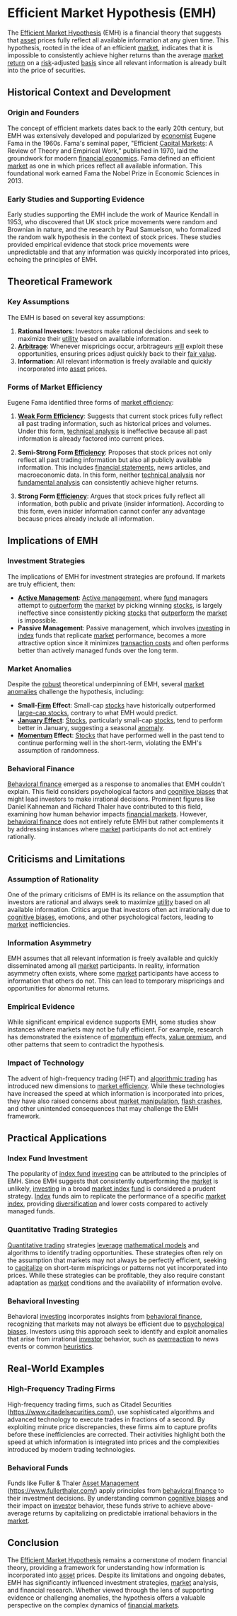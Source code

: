 # Efficient Market Hypothesis (EMH)

The [Efficient Market Hypothesis](../e/efficient_market_hypothesis.md) (EMH) is a financial theory that suggests that [asset](../a/asset.md) prices fully reflect all available information at any given time. This hypothesis, rooted in the idea of an efficient [market](../m/market.md), indicates that it is impossible to consistently achieve higher returns than the average [market](../m/market.md) [return](../r/return.md) on a [risk](../r/risk.md)-adjusted [basis](../b/basis.md) since all relevant information is already built into the price of securities.

## Historical Context and Development

### Origin and Founders

The concept of efficient markets dates back to the early 20th century, but EMH was extensively developed and popularized by [economist](../e/economist.md) Eugene Fama in the 1960s. Fama's seminal paper, "Efficient [Capital Markets](../c/capital_markets.md): A Review of Theory and Empirical Work," published in 1970, laid the groundwork for modern [financial economics](../f/financial_economics.md). Fama defined an efficient [market](../m/market.md) as one in which prices reflect all available information. This foundational work earned Fama the Nobel Prize in Economic Sciences in 2013.

### Early Studies and Supporting Evidence

Early studies supporting the EMH include the work of Maurice Kendall in 1953, who discovered that UK stock price movements were random and Brownian in nature, and the research by Paul Samuelson, who formalized the random walk hypothesis in the context of stock prices. These studies provided empirical evidence that stock price movements were unpredictable and that any information was quickly incorporated into prices, echoing the principles of EMH.

## Theoretical Framework

### Key Assumptions

The EMH is based on several key assumptions:

1. **Rational Investors**: Investors make rational decisions and seek to maximize their [utility](../u/utility.md) based on available information.
2. **[Arbitrage](../a/arbitrage.md)**: Whenever mispricings occur, arbitrageurs [will](../w/will.md) exploit these opportunities, ensuring prices adjust quickly back to their [fair value](../f/fair_value.md).
3. **Information**: All relevant information is freely available and quickly incorporated into [asset](../a/asset.md) prices.

### Forms of Market Efficiency

Eugene Fama identified three forms of [market efficiency](../m/market_efficiency.md):

1. **[Weak Form Efficiency](../w/weak_form_efficiency.md)**: Suggests that current stock prices fully reflect all past trading information, such as historical prices and volumes. Under this form, [technical analysis](../t/technical_analysis.md) is ineffective because all past information is already factored into current prices.

2. **Semi-Strong Form [Efficiency](../e/efficiency.md)**: Proposes that stock prices not only reflect all past trading information but also all publicly available information. This includes [financial statements](../f/financial_statements.md), news articles, and macroeconomic data. In this form, neither [technical analysis](../t/technical_analysis.md) nor [fundamental analysis](../f/fundamental_analysis.md) can consistently achieve higher returns.

3. **Strong Form [Efficiency](../e/efficiency.md)**: Argues that stock prices fully reflect all information, both public and private (insider information). According to this form, even insider information cannot confer any advantage because prices already include all information.

## Implications of EMH

### Investment Strategies

The implications of EMH for investment strategies are profound. If markets are truly efficient, then:

- **[Active Management](../a/active_management.md)**: [Active management](../a/active_management.md), where [fund](../f/fund.md) managers attempt to [outperform](../o/outperform.md) the [market](../m/market.md) by picking winning [stocks](../s/stock.md), is largely ineffective since consistently picking [stocks](../s/stock.md) that [outperform](../o/outperform.md) the [market](../m/market.md) is impossible.
- **Passive Management**: Passive management, which involves [investing](../i/investing.md) in [index](../i/index_instrument.md) funds that replicate [market](../m/market.md) performance, becomes a more attractive option since it minimizes [transaction costs](../t/transaction_costs.md) and often performs better than actively managed funds over the long term.

### Market Anomalies

Despite the [robust](../r/robust.md) theoretical underpinning of EMH, several [market anomalies](../m/market_anomalies.md) challenge the hypothesis, including:

- **Small-[Firm](../f/firm.md) Effect**: Small-cap [stocks](../s/stock.md) have historically outperformed [large-cap stocks](../l/large_cap_stocks.md), contrary to what EMH would predict.
- **[January Effect](../j/january_effect.md)**: [Stocks](../s/stock.md), particularly small-cap [stocks](../s/stock.md), tend to perform better in January, suggesting a seasonal [anomaly](../a/anomaly.md).
- **[Momentum](../m/momentum.md) Effect**: [Stocks](../s/stock.md) that have performed well in the past tend to continue performing well in the short-term, violating the EMH's assumption of randomness.

### Behavioral Finance

[Behavioral finance](../b/behavioral_finance.md) emerged as a response to anomalies that EMH couldn't explain. This field considers psychological factors and [cognitive biases](../c/cognitive_biases_in_trading.md) that might lead investors to make irrational decisions. Prominent figures like Daniel Kahneman and Richard Thaler have contributed to this field, examining how human behavior impacts [financial markets](../f/financial_market.md). However, [behavioral finance](../b/behavioral_finance.md) does not entirely refute EMH but rather complements it by addressing instances where [market](../m/market.md) participants do not act entirely rationally.

## Criticisms and Limitations

### Assumption of Rationality

One of the primary criticisms of EMH is its reliance on the assumption that investors are rational and always seek to maximize [utility](../u/utility.md) based on all available information. Critics argue that investors often act irrationally due to [cognitive biases](../c/cognitive_biases_in_trading.md), emotions, and other psychological factors, leading to [market](../m/market.md) inefficiencies.

### Information Asymmetry

EMH assumes that all relevant information is freely available and quickly disseminated among all [market](../m/market.md) participants. In reality, information asymmetry often exists, where some [market](../m/market.md) participants have access to information that others do not. This can lead to temporary mispricings and opportunities for abnormal returns.

### Empirical Evidence

While significant empirical evidence supports EMH, some studies show instances where markets may not be fully efficient. For example, research has demonstrated the existence of [momentum](../m/momentum.md) effects, [value premium](../v/value_premium.md), and other patterns that seem to contradict the hypothesis.

### Impact of Technology

The advent of high-frequency trading (HFT) and [algorithmic trading](../a/accountability.md) has introduced new dimensions to [market efficiency](../m/market_efficiency.md). While these technologies have increased the speed at which information is incorporated into prices, they have also raised concerns about [market manipulation](../m/market_manipulation.md), [flash crashes](../f/flash_crashes.md), and other unintended consequences that may challenge the EMH framework.

## Practical Applications

### Index Fund Investment

The popularity of [index fund](../i/index_fund.md) [investing](../i/investing.md) can be attributed to the principles of EMH. Since EMH suggests that consistently outperforming the [market](../m/market.md) is unlikely, [investing](../i/investing.md) in a broad [market index](../m/market_index.md) [fund](../f/fund.md) is considered a prudent strategy. [Index](../i/index_instrument.md) funds aim to replicate the performance of a specific [market index](../m/market_index.md), providing [diversification](../d/diversification.md) and lower costs compared to actively managed funds.

### Quantitative Trading Strategies

[Quantitative trading](../q/quantitative_trading.md) strategies [leverage](../l/leverage.md) [mathematical models](../m/mathematical_models_in_trading.md) and algorithms to identify trading opportunities. These strategies often rely on the assumption that markets may not always be perfectly efficient, seeking to [capitalize](../c/capitalize.md) on short-term mispricings or patterns not yet incorporated into prices. While these strategies can be profitable, they also require constant adaptation as [market](../m/market.md) conditions and the availability of information evolve.

### Behavioral Investing

Behavioral [investing](../i/investing.md) incorporates insights from [behavioral finance](../b/behavioral_finance.md), recognizing that markets may not always be efficient due to [psychological biases](../p/psychological_biases_in_trading.md). Investors using this approach seek to identify and exploit anomalies that arise from irrational [investor](../i/investor.md) behavior, such as [overreaction](../o/overreaction.md) to news events or common [heuristics](../h/heuristics.md).

## Real-World Examples

### High-Frequency Trading Firms

High-frequency trading firms, such as Citadel Securities (https://www.citadelsecurities.com/), use sophisticated algorithms and advanced technology to execute trades in fractions of a second. By exploiting minute price discrepancies, these firms aim to capture profits before these inefficiencies are corrected. Their activities highlight both the speed at which information is integrated into prices and the complexities introduced by modern trading technologies.

### Behavioral Funds

Funds like Fuller & Thaler [Asset Management](../a/asset_management.md) (https://www.fullerthaler.com/) apply principles from [behavioral finance](../b/behavioral_finance.md) to their investment decisions. By understanding common [cognitive biases](../c/cognitive_biases_in_trading.md) and their impact on [investor](../i/investor.md) behavior, these funds strive to achieve above-average returns by capitalizing on predictable irrational behaviors in the [market](../m/market.md).

## Conclusion

The [Efficient Market Hypothesis](../e/efficient_market_hypothesis.md) remains a cornerstone of modern financial theory, providing a framework for understanding how information is incorporated into [asset](../a/asset.md) prices. Despite its limitations and ongoing debates, EMH has significantly influenced investment strategies, [market](../m/market.md) analysis, and financial research. Whether viewed through the lens of supporting evidence or challenging anomalies, the hypothesis offers a valuable perspective on the complex dynamics of [financial markets](../f/financial_market.md).
